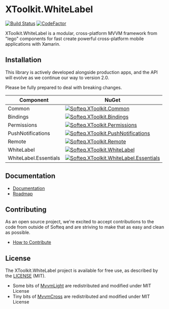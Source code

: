 # XToolkit.WhiteLabel

[![Build Status](https://dev.azure.com/SofteqDevelopment/Toolkit/_apis/build/status/Build%20XToolkit?branchName=master)](https://dev.azure.com/SofteqDevelopment/Toolkit/_build/latest?definitionId=105&branchName=master)
[![CodeFactor](https://www.codefactor.io/repository/github/softeq/xtoolkit.whitelabel/badge)](https://www.codefactor.io/repository/github/softeq/xtoolkit.whitelabel)

XToolkit.WhiteLabel is a modular, cross-platform MVVM framework from "lego" components for fast create powerful cross-platform mobile applications with Xamarin.

## Installation

This library is actively developed alongside production apps, and the API will evolve as we continue our way to version 2.0.

Please be fully prepared to deal with breaking changes.

Component | NuGet
----------|--------
Common    | [![Softeq.XToolkit.Common](https://buildstats.info/nuget/Softeq.XToolkit.Common?includePreReleases=true)](https://www.nuget.org/packages/Softeq.XToolkit.Common)
Bindings  | [![Softeq.XToolkit.Bindings](https://buildstats.info/nuget/Softeq.XToolkit.Bindings?includePreReleases=true)](https://www.nuget.org/packages/Softeq.XToolkit.Bindings)
Permissions | [![Softeq.XToolkit.Permissions](https://buildstats.info/nuget/Softeq.XToolkit.Permissions?includePreReleases=true)](https://www.nuget.org/packages/Softeq.XToolkit.Permissions)
PushNotifications | [![Softeq.XToolkit.PushNotifications](https://buildstats.info/nuget/Softeq.XToolkit.PushNotifications?includePreReleases=true)](https://www.nuget.org/packages/Softeq.XToolkit.PushNotifications)
Remote  | [![Softeq.XToolkit.Remote](https://buildstats.info/nuget/Softeq.XToolkit.Remote?includePreReleases=true)](https://www.nuget.org/packages/Softeq.XToolkit.Remote)
WhiteLabel  | [![Softeq.XToolkit.WhiteLabel](https://buildstats.info/nuget/Softeq.XToolkit.WhiteLabel?includePreReleases=true)](https://www.nuget.org/packages/Softeq.XToolkit.WhiteLabel)
WhiteLabel.Essentials  | [![Softeq.XToolkit.WhiteLabel.Essentials](https://buildstats.info/nuget/Softeq.XToolkit.WhiteLabel.Essentials?includePreReleases=true)](https://www.nuget.org/packages/Softeq.XToolkit.WhiteLabel.Essentials)

## Documentation

- [Documentation](https://softeq.github.io/XToolkit.WhiteLabel/)
- [Roadmap](https://github.com/Softeq/XToolkit.WhiteLabel/wiki/Roadmap)

## Contributing

As an open source project, we're excited to accept contributions to the code from outside of Softeq and are striving to make that as easy and clean as possible.

- [How to Contribute](.github/CONTRIBUTING.md)

## License

The XToolkit.WhiteLabel project is available for free use, as described by the [LICENSE](/LICENSE) (MIT).

- Some bits of [MvvmLight](https://github.com/lbugnion/mvvmlight) are redistributed and modified under MIT License
- Tiny bits of [MvvmCross](https://github.com/MvvmCross/MvvmCross) are redistributed and modified under MIT License
